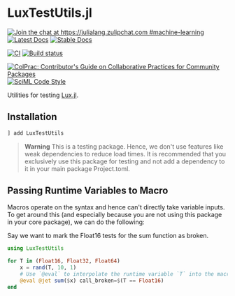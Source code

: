 # LuxTestUtils.jl

[![Join the chat at https://julialang.zulipchat.com #machine-learning](https://img.shields.io/static/v1?label=Zulip&message=chat&color=9558b2&labelColor=389826)](https://julialang.zulipchat.com/#narrow/stream/machine-learning)
[![Latest Docs](https://img.shields.io/badge/docs-latest-blue.svg)](https://lux.csail.mit.edu/dev/api/Testing_Functionality/LuxTestUtils)
[![Stable Docs](https://img.shields.io/badge/docs-stable-blue.svg)](https://lux.csail.mit.edu/stable/api/Testing_Functionality/LuxTestUtils)

[![CI](https://github.com/LuxDL/LuxTestUtils.jl/actions/workflows/CI.yml/badge.svg)](https://github.com/LuxDL/LuxTestUtils.jl/actions/workflows/CI.yml)
[![Build status](https://img.shields.io/buildkite/e788fcafd7f48b654ded5b39d5ca119ee82f76274d2edb1bc9/main.svg?label=gpu&branch=master)](https://buildkite.com/julialang/luxtestutils-dot-jl)

[![ColPrac: Contributor's Guide on Collaborative Practices for Community Packages](https://img.shields.io/badge/ColPrac-Contributor's%20Guide-blueviolet)](https://github.com/SciML/ColPrac)
[![SciML Code Style](https://img.shields.io/static/v1?label=code%20style&message=SciML&color=9558b2&labelColor=389826)](https://github.com/SciML/SciMLStyle)

Utilities for testing [Lux.jl](http://lux.csail.mit.edu/).

## Installation

```julia
] add LuxTestUtils
```

> **Warning**
> This is a testing package. Hence, we don't use features like weak dependencies to reduce
  load times. It is recommended that you exclusively use this package for testing and not
  add a dependency to it in your main package Project.toml.

## Passing Runtime Variables to Macro

Macros operate on the syntax and hence can't directly take variable inputs. To get around
this (and especially because you are not using this package in your core package), we can do
the following:

Say we want to mark the Float16 tests for the sum function as broken.

```julia
using LuxTestUtils

for T in (Float16, Float32, Float64)
    x = rand(T, 10, 1)
    # Use `@eval` to interpolate the runtime variable `T` into the macro call
    @eval @jet sum($x) call_broken=$(T == Float16)
end
```
